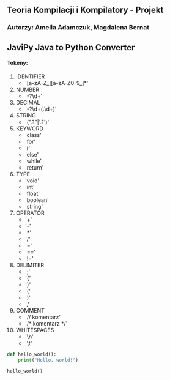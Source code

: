 ## Teoria Kompilacji i Kompilatory - Projekt
### Autorzy: Amelia Adamczuk, Magdalena Bernat


## JaviPy Java to Python Converter
#### Tokeny:
1. IDENTIFIER
   * '[a-zA-Z_][a-zA-Z0-9_]*'
3. NUMBER
   * '-?\d+'
4. DECIMAL
   * '-?\d+(\.\d+)'
4. STRING
   * '(".?"|'.?')'
5. KEYWORD
   * 'class'
   * 'for'
   * 'if'
   * 'else'
   * 'while'
   * 'return'
6. TYPE
   * 'void'
   * 'int'
   * 'float'
   * 'boolean'
   * 'string'
7. OPERATOR
   * '+'
   * '-'
   * '*'
   * '/'
   * '='
   * '=='
   * '!='
8. DELIMITER
   * ';' 
   * '{' 
   * '}' 
   * '(' 
   * ')' 
   * ','
9. COMMENT
   * '// komentarz'
   * '/* komentarz */'
10. WHITESPACES
    * '\n'
    * '\t'
   

```python
def hello_world():
    print("Hello, world!")

hello_world()
```

